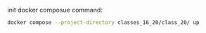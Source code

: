 init docker composue command:

```bash
docker compose --project-directory classes_16_20/class_20/ up
```
